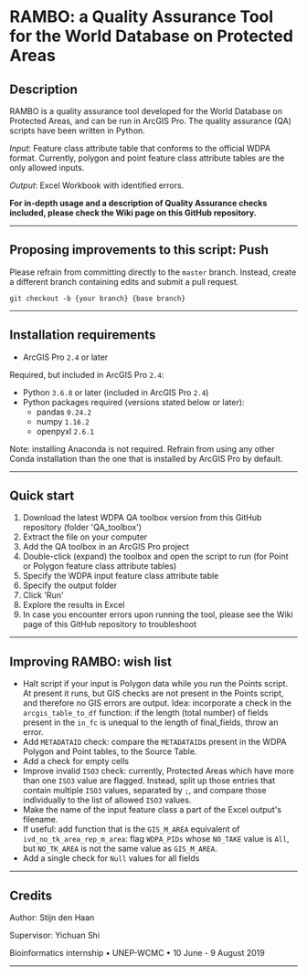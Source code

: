 # RAMBO: a Quality Assurance Tool for the World Database on Protected Areas

## Description

RAMBO is a quality assurance tool developed for the World Database on Protected Areas, and can be run in ArcGIS Pro. The quality assurance (QA) scripts have been written in Python.

*Input*: Feature class attribute table that conforms to the official WDPA format. Currently, polygon and point feature class attribute tables are the only allowed inputs.

*Output*: Excel Workbook with identified errors.

**For in-depth usage and a description of Quality Assurance checks included, please check the Wiki page on this GitHub repository.**

---

## Proposing improvements to this script: Push

Please refrain from committing directly to the `master` branch. Instead, create a different branch containing edits and submit a pull request. 

```
git checkout -b {your branch} {base branch}
```

---

## Installation requirements

- ArcGIS Pro `2.4` or later 

Required, but included in ArcGIS Pro `2.4`: 

- Python `3.6.8` or later (included in ArcGIS Pro `2.4`)
- Python packages required (versions stated below or later):
	- pandas `0.24.2`
	- numpy `1.16.2`
	- openpyxl `2.6.1`

Note: installing Anaconda is not required. Refrain from using any other Conda installation than the one that is installed by ArcGIS Pro by default.

---

## Quick start

1. Download the latest WDPA QA toolbox version from this GitHub repository (folder 'QA_toolbox')
2. Extract the file on your computer
3. Add the QA toolbox in an ArcGIS Pro project
4. Double-click (expand) the toolbox and open the script to run (for Point or Polygon feature class attribute tables)
5. Specify the WDPA input feature class attribute table
6. Specify the output folder
7. Click 'Run'
8. Explore the results in Excel
9. In case you encounter errors upon running the tool, please see the Wiki page of this GitHub repository to troubleshoot

---

## Improving RAMBO: wish list

- Halt script if your input is Polygon data while you run the Points script. At present it runs, but GIS checks are not present in the Points script, and therefore no GIS errors are output. Idea: incorporate a check in the `arcgis_table_to_df` function: if the length (total number) of fields present in the `in_fc` is unequal to the length of final_fields, throw an error.
- Add `METADATAID` check: compare the `METADATAID`s present in the WDPA Polygon and Point tables, to the Source Table.
- Add a check for empty cells
- Improve invalid `ISO3` check: currently, Protected Areas which have more than one `ISO3` value are flagged. Instead, split up those entries that contain multiple `ISO3` values, separated by `;`, and compare those individually to the list of allowed `ISO3` values.
- Make the name of the input feature class a part of the Excel output's filename.
- If useful: add function that is the `GIS_M_AREA` equivalent of `ivd_no_tk_area_rep_m_area`: flag `WDPA_PIDs` whose `NO_TAKE` value is `All`, but `NO_TK_AREA` is not the same value as `GIS_M_AREA`.
- Add a single check for `Null` values for all fields

---

## Credits

Author: Stijn den Haan

Supervisor: Yichuan Shi

Bioinformatics internship • UNEP-WCMC • 10 June - 9 August 2019

---

